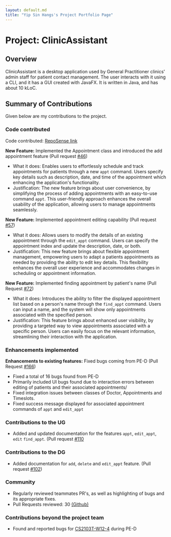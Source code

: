 ```yaml
---
layout: default.md
title: "Yip Sin Hangs's Project Portfolio Page"
---
```


# Project: ClinicAssistant

## Overview
ClinicAssistant is a desktop application used by General Practitioner clinics' admin staff for patient contact management. The user interacts with it using a CLI, and it has a GUI created with JavaFX. It is written in Java, and has about 10 kLoC.

## Summary of Contributions
Given below are my contributions to the project.

### Code contributed
Code contributed: [RepoSense link](https://nus-cs2103-ay2324s1.github.io/tp-dashboard/?search=simbayippy&breakdown=true)

**New Feature:** Implemented the Appointment class and introduced the add appointment feature (Pull
  request [#46](https://github.com/AY2324S1-CS2103T-W09-3/tp/pull/46/))
- What it does: Enables users to effortlessly schedule and track appointments for patients through a new `appt` command.
  Users specify key details such as description, date, and time of the appointment which enhancing the 
  application's functionality.
- Justification: The new feature brings about user convenience, by simplifying the process of adding appointments with 
  an easy-to-use command `appt`. This user-friendly approach enhances the overall usability of the application,
  allowing users to manage appointments seamlessly.

**New Feature:** Implemented appointment editing capability (Pull request 
  [#57](https://github.com/AY2324S1-CS2103T-W09-3/tp/pull/57))
- What it does: Allows users to modify the details of an existing appointment through the `edit_appt` command. Users 
  can specify the appointment index and update the description, date, or both.
- Justification: This new feature brings about flexible appointment management, empowering users to adapt a patients 
  appointments as needed by providing the ability to edit key details. This flexibility enhances the overall user 
  experience and accommodates changes in scheduling or appointment information.

**New Feature:** Implemented finding appointment by patient's name (Pull Request
  [#72](https://github.com/AY2324S1-CS2103T-W09-3/tp/pull/72))
- What it does: Introduces the ability to filter the displayed appointment list based on a person's name through the 
  `find_appt` command. Users can input a name, and the system will show only appointments associated with the 
  specified person.
- Justification: This feature brings about enhanced user visibility, by providing a targeted way to view appointments 
  associated with a specific person. Users can easily focus on the relevant information, streamlining their 
  interaction with the application.

### Enhancements implemented
**Enhancements to existing features:** Fixed bugs coming from PE-D (Pull Request 
  [#166](https://github.com/AY2324S1-CS2103T-W09-3/tp/pull/166))
- Fixed a total of 16 bugs found from PE-D
- Primarily included UI bugs found due to interaction errors between editing of patients and their associated appointments/
- Fixed integration issues between classes of Doctor, Appointments and Timeslots.
- Fixed success message displayed for associated appointment commands of `appt` and `edit_appt`

### Contributions to the UG
- Added and updated documentation for the features `appt`, `edit_appt`, `edit` `find_appt`.
  (Pull request [#110](https://github.com/AY2324S1-CS2103T-W09-3/tp/pull/110/)

### Contributions to the DG
- Added documentation for `add`, `delete` and `edit_appt` feature. (Pull request [#102](https://github.com/AY2324S1-CS2103T-W09-3/tp/pull/102))

### Community
- Regularly reviewed teammates PR's, as well as highlighting of bugs and its appropriate fixes.
- Pull Requests reviewed: 
  30 [(Github)](https://github.com/AY2324S1-CS2103T-W09-3/tp/pulls?q=is%3Apr+is%3Aclosed+reviewed-by%3Asimbayippy)

### Contributions beyond the project team
- Found and reported bugs for [CS2103T-W12-4](https://github.com/AY2324S1-CS2103T-W12-4/tp/issues) during PE-D